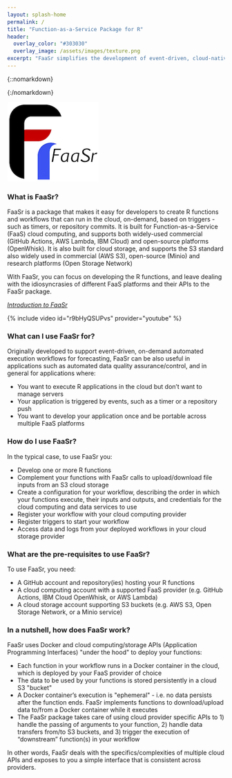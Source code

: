 ```yaml
---
layout: splash-home
permalink: /
title: "Function-as-a-Service Package for R"
header:
  overlay_color: "#303030"
  overlay_image: /assets/images/texture.png
excerpt: "FaaSr simplifies the development of event-driven, cloud-native workflows in R"
---
```


{::nomarkdown}<div class="background-white"><div class="center">{:/nomarkdown}

![FaaSr logo](/assets/images/faasr_logo_white_cropped.png)

### <i class="fas fa-cubes"></i> What is FaaSr?

FaaSr is a package that makes it easy for developers to create R functions and workflows that can run in the cloud, on-demand, based on triggers - such as timers, or repository commits. It is built for Function-as-a-Service (FaaS) cloud computing, and supports both widely-used commercial (GitHub Actions, AWS Lambda, IBM Cloud) and open-source platforms (OpenWhisk). It is also built for cloud storage, and supports the S3 standard also widely used in commercial (AWS S3), open-source (Minio) and research platforms (Open Storage Network)

With FaaSr, you can focus on developing the R functions, and leave dealing with the idiosyncrasies of different FaaS platforms and their APIs to the FaaSr package.

*[<i class="fab fa-youtube" aria-hidden="true"></i> Introduction to FaaSr](
https://youtu.be/r9bHyQSUPvs)*

{% include video id="r9bHyQSUPvs" provider="youtube" %}

### <i class="fas fa-cubes"></i>  What can I use FaaSr for?

Originally developed to support event-driven, on-demand automated execution workflows for forecasting, FaaSr can be also useful in applications such as automated data quality assurance/control, and in general for applications where:

* You want to execute R applications in the cloud but don’t want to manage servers
* Your application is triggered by events, such as a timer or a repository push
* You want to develop your application once and be portable across multiple FaaS platforms

### <i class="fas fa-cubes"></i>  How do I use FaaSr?

In the typical case, to use FaaSr you:

* Develop one or more R functions 
* Complement your functions with FaaSr calls to upload/download file inputs from an S3 cloud storage
* Create a configuration for your workflow, describing the order in which your functions execute, their inputs and outputs, and credentials for the cloud computing and data services to use
* Register your workflow with your cloud computing provider
* Register triggers to start your workflow
* Access data and logs from your deployed workflows in your cloud storage provider

### <i class="fas fa-cubes"></i>  What are the pre-requisites to use FaaSr?

To use FaaSr, you need:

* A GitHub account and repository(ies) hosting your R functions
* A cloud computing account with a supported FaaS provider (e.g. GitHub Actions, IBM Cloud OpenWhisk, or AWS Lambda)
* A cloud storage account supporting S3 buckets (e.g. AWS S3, Open Storage Network, or a Minio service)

### <i class="fas fa-cubes"></i>  In a nutshell, how does FaaSr work?

FaaSr uses Docker and cloud computing/storage APIs (Application Programming Interfaces) "under the hood" to deploy your functions: 

* Each function in your workflow runs in a Docker container in the cloud, which is deployed by your FaaS provider of choice
* The data to be used by your functions is stored persistently in a cloud S3 "bucket"
* A Docker container’s execution is "ephemeral" - i.e. no data persists after the function ends. FaaSr implements functions to download/upload data to/from a Docker container while it executes
* The FaaSr package takes care of using cloud provider specific APIs to 1) handle the passing of arguments to your function, 2) handle data transfers from/to S3 buckets, and 3) trigger the execution of “downstream” function(s) in your workflow

In other words, FaaSr deals with the specifics/complexities of multiple cloud APIs and exposes to you a simple interface that is consistent across providers.
